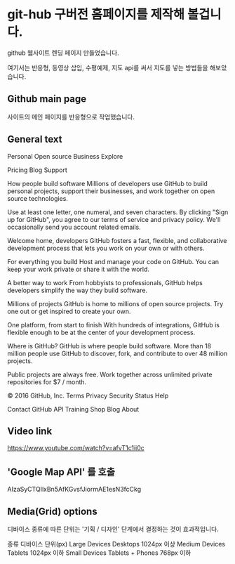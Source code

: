 # git-hub 구버전 홈페이지를 제작해 볼겁니다.

github 웹사이트 렌딩 페이지 만들었습니다.

여기서는 반응형, 동영상 삽입, 수평예제, 지도 api를 써서 지도를 넣는 방법들을 해보았습니다.


## Github main page
사이트의 메인 페이지를 반응형으로 작업했습니다.


## General text
Personal
Open source
Business
Explore

Pricing
Blog
Support

How people build software
Millions of developers use GitHub to build personal projects, support their businesses, and work together on open source technologies.

Use at least one letter, one numeral, and seven characters.
By clicking "Sign up for GitHub", you agree to our terms of service and privacy policy. We'll occasionally send you account related emails.

Welcome home, developers
GitHub fosters a fast, flexible, and collaborative development process that lets you work on your own or with others.

For everything you build
Host and manage your code on GitHub. You can keep your work private or share it with the world.

A better way to work
From hobbyists to professionals, GitHub helps developers simplify the way they build software.

Millions of projects
GitHub is home to millions of open source projects. Try one out or get inspired to create your own.

One platform, from start to finish
With hundreds of integrations, GitHub is flexible enough to be at the center of your development process.

Where is GitHub?
GitHub is where people build software. More than 18 million people use GitHub to discover, fork, and contribute to over 48 million projects.

Public projects are always free. Work together across unlimited private repositories for $7 / month.

© 2016 GitHub, Inc.
Terms
Privacy
Security
Status
Help

Contact GitHub
API
Training
Shop
Blog
About


## Video link
https://www.youtube.com/watch?v=afvT1c1ii0c



## 'Google Map API' 를 호출
AIzaSyCTQIlxBn5AfKGvsfJiormAE1esN3fcCkg



## Media(Grid) options
디바이스 종류에 따른 단위는 '기획 / 디자인' 단계에서 결정하는 것이 효과적입니다.

종류	          디바이스	           단위(px)
Large Devices	  Desktops	          1024px 이상
Medium Devices	  Tablets	          1024px 이하
Small Devices	  Tablets + Phones	  768px 이하